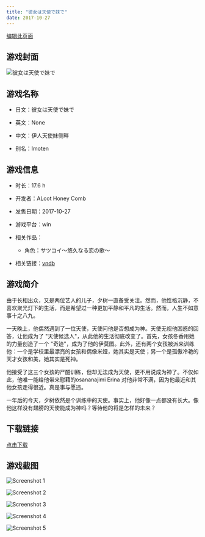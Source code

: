 ```yaml
---
title: "彼女は天使で妹で"
date: 2017-10-27
---
```

[编辑此页面](https://github.com/ACG-3/ADV3-source/blob/main/source/_posts/games/%E5%BD%BC%E5%A5%B3%E3%81%AF%E5%A4%A9%E4%BD%BF%E3%81%A7%E5%A6%B9%E3%81%A7.md)

## 游戏封面

![彼女は天使で妹で](https%3A//pan.timero.xyz/onedrive/img_lib_001/%E5%BD%BC%E5%A5%B3%E3%81%AF%E5%A4%A9%E4%BD%BF%E3%81%A7%E5%A6%B9%E3%81%A7_cover.avif)


## 游戏名称

- 日文：彼女は天使で妹で
- 英文：None
- 中文：伊人天使妹侧畔

- 别名：Imoten


## 游戏信息

- 时长：17.6 h
- 开发者：ALcot Honey Comb
- 发售日期：2017-10-27
- 游戏平台：win
- 相关作品：
   - 角色：サツコイ～悠久なる恋の歌～

- 相关链接：[vndb](https://vndb.org/v21495)


## 游戏简介

由于长相出众，又是两位艺人的儿子，夕树一直备受关注。然而，他性格沉静，不喜欢聚光灯下的生活，而是希望过一种更加平静和平凡的生活。然而，人生不如意事十之八九。

一天晚上，他偶然遇到了一位天使，天使问他是否想成为神。天使无视他困惑的回答，让他成为了 "天使候选人"，从此他的生活彻底改变了。首先，女孩冬香用她的力量创造了一个 "奇迹"，成为了他的伊莫图。此外，还有两个女孩被派来训练他：一个是学校里最漂亮的女孩和偶像米娅，她其实是天使；另一个是孤傲冷艳的天才女孩和美，她其实是死神。

他接受了这三个女孩的严酷训练，但却无法成为天使，更不用说成为神了。不仅如此，他唯一能给他带来慰藉的osananajimi Erina 对他非常不满，因为他最近和其他女孩走得很近。真是事与愿违。

一年后的今天，夕树依然是个训练中的天使。事实上，他好像一点都没有长大。像他这样没有翅膀的天使能成为神吗？等待他的将是怎样的未来？




## 下载链接

[点击下载](https://pan.timero.xyz/onedrive/adv_lib_001/%E5%BD%BC%E5%A5%B3%E3%81%AF%E5%A4%A9%E4%BD%BF%E3%81%A7%E5%A6%B9%E3%81%A7)


## 游戏截图


![Screenshot 1](https%3A//pan.timero.xyz/onedrive/img_lib_001/%E5%BD%BC%E5%A5%B3%E3%81%AF%E5%A4%A9%E4%BD%BF%E3%81%A7%E5%A6%B9%E3%81%A7_Screenshot_1.avif)

![Screenshot 2](https%3A//pan.timero.xyz/onedrive/img_lib_001/%E5%BD%BC%E5%A5%B3%E3%81%AF%E5%A4%A9%E4%BD%BF%E3%81%A7%E5%A6%B9%E3%81%A7_Screenshot_2.avif)

![Screenshot 3](https%3A//pan.timero.xyz/onedrive/img_lib_001/%E5%BD%BC%E5%A5%B3%E3%81%AF%E5%A4%A9%E4%BD%BF%E3%81%A7%E5%A6%B9%E3%81%A7_Screenshot_3.avif)

![Screenshot 4](https%3A//pan.timero.xyz/onedrive/img_lib_001/%E5%BD%BC%E5%A5%B3%E3%81%AF%E5%A4%A9%E4%BD%BF%E3%81%A7%E5%A6%B9%E3%81%A7_Screenshot_4.avif)

![Screenshot 5](https%3A//pan.timero.xyz/onedrive/img_lib_001/%E5%BD%BC%E5%A5%B3%E3%81%AF%E5%A4%A9%E4%BD%BF%E3%81%A7%E5%A6%B9%E3%81%A7_Screenshot_5.avif)

